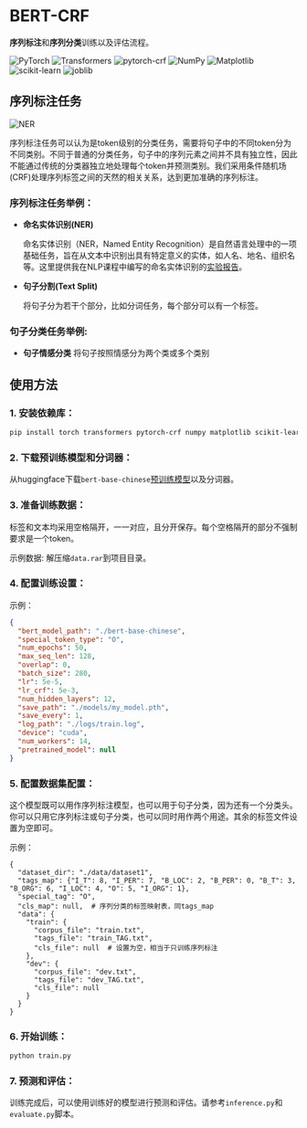 # BERT-CRF

**序列标注**和**序列分类**训练以及评估流程。

![PyTorch](https://img.shields.io/badge/PyTorch-1.10.0-red)
![Transformers](https://img.shields.io/badge/Transformers-4.12.3-green)
![pytorch-crf](https://img.shields.io/badge/pytorch--crf-0.7.2-blue)
![NumPy](https://img.shields.io/badge/NumPy-1.21.2-orange)
![Matplotlib](https://img.shields.io/badge/Matplotlib-3.4.3-yellow)
![scikit-learn](https://img.shields.io/badge/scikit--learn-0.24.2-blueviolet)
![joblib](https://img.shields.io/badge/joblib-1.1.0-ff69b4)


## 序列标注任务

![NER](https://github.com/hammershock/BERT-CRF/assets/109429530/c71475cd-0d10-41c2-8515-f33cffee609d)

序列标注任务可以认为是token级别的分类任务，需要将句子中的不同token分为不同类别。不同于普通的分类任务，句子中的序列元素之间并不具有独立性，因此不能通过传统的分类器独立地处理每个token并预测类别。我们采用条件随机场(CRF)处理序列标签之间的天然的相关关系，达到更加准确的序列标注。

### 序列标注任务举例：

- **命名实体识别(NER)**

  命名实体识别（NER，Named Entity Recognition）是自然语言处理中的一项基础任务，旨在从文本中识别出具有特定意义的实体，如人名、地名、组织名等。这里提供我在NLP课程中编写的命名实体识别的[实验报告](./document.pdf)。

- **句子分割(Text Split)**

  将句子分为若干个部分，比如分词任务，每个部分可以有一个标签。

### 句子分类任务举例:
- **句子情感分类**
  将句子按照情感分为两个类或多个类别

## 使用方法

### 1. 安装依赖库：

```bash
pip install torch transformers pytorch-crf numpy matplotlib scikit-learn prettytable joblib tqdm
```

### 2. 下载预训练模型和分词器：

从huggingface下载`bert-base-chinese`[预训练模型](https://huggingface.co/google-bert/bert-base-chinese)以及分词器。

### 3. 准备训练数据：

标签和文本均采用空格隔开，一一对应，且分开保存。每个空格隔开的部分不强制要求是一个token。

示例数据: 解压缩`data.rar`到项目目录。

### 4. 配置训练设置：

示例：
```json
{
  "bert_model_path": "./bert-base-chinese",
  "special_token_type": "O",
  "num_epochs": 50,
  "max_seq_len": 128,
  "overlap": 0,
  "batch_size": 280,
  "lr": 5e-5,
  "lr_crf": 5e-3,
  "num_hidden_layers": 12,
  "save_path": "./models/my_model.pth",
  "save_every": 1,
  "log_path": "./logs/train.log",
  "device": "cuda",
  "num_workers": 14,
  "pretrained_model": null
}
```

### 5. 配置数据集配置：

这个模型既可以用作序列标注模型，也可以用于句子分类，因为还有一个分类头。
你可以只用它序列标注或句子分类，也可以同时用作两个用途。其余的标签文件设置为空即可。

示例：
```
{
  "dataset_dir": "./data/dataset1",
  "tags_map": {"I_T": 8, "I_PER": 7, "B_LOC": 2, "B_PER": 0, "B_T": 3, "B_ORG": 6, "I_LOC": 4, "O": 5, "I_ORG": 1},
  "special_tag": "O",
  "cls_map": null,  # 序列分类的标签映射表，同tags_map
  "data": {
    "train": {
      "corpus_file": "train.txt",
      "tags_file": "train_TAG.txt",
      "cls_file": null  # 设置为空，相当于只训练序列标注
    },
    "dev": {
      "corpus_file": "dev.txt",
      "tags_file": "dev_TAG.txt",
      "cls_file": null
    }
  }
}
```

### 6. 开始训练：

```bash
python train.py
```

### 7. 预测和评估：

训练完成后，可以使用训练好的模型进行预测和评估。请参考`inference.py`和`evaluate.py`脚本。
